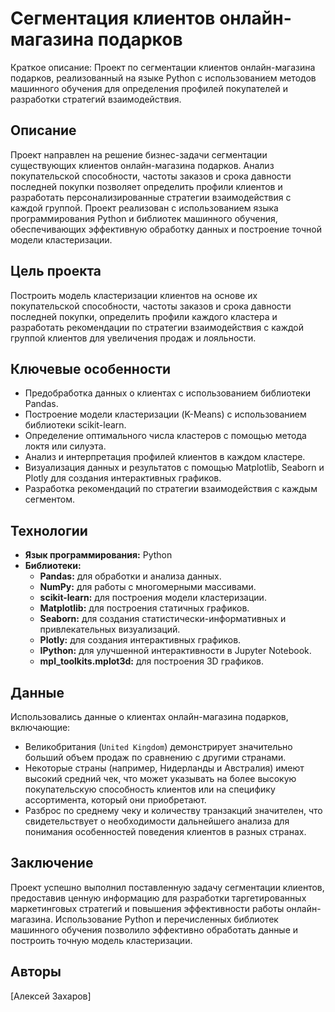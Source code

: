 # Сегментация клиентов онлайн-магазина подарков

Краткое описание: Проект по сегментации клиентов онлайн-магазина подарков, реализованный на языке Python с использованием методов машинного обучения для определения профилей покупателей и разработки стратегий взаимодействия.

## Описание

Проект направлен на решение бизнес-задачи сегментации существующих клиентов онлайн-магазина подарков. Анализ покупательской способности, частоты заказов и срока давности последней покупки позволяет определить профили клиентов и разработать персонализированные стратегии взаимодействия с каждой группой. Проект реализован с использованием языка программирования Python и библиотек машинного обучения, обеспечивающих эффективную обработку данных и построение точной модели кластеризации.

## Цель проекта

Построить модель кластеризации клиентов на основе их покупательской способности, частоты заказов и срока давности последней покупки, определить профили каждого кластера и разработать рекомендации по стратегии взаимодействия с каждой группой клиентов для увеличения продаж и лояльности.

## Ключевые особенности

* Предобработка данных о клиентах с использованием библиотеки Pandas.
* Построение модели кластеризации (K-Means) с использованием библиотеки scikit-learn.
* Определение оптимального числа кластеров с помощью метода локтя или силуэта.
* Анализ и интерпретация профилей клиентов в каждом кластере.
* Визуализация данных и результатов с помощью Matplotlib, Seaborn и Plotly для создания интерактивных графиков.
* Разработка рекомендаций по стратегии взаимодействия с каждым сегментом.

## Технологии

* **Язык программирования:** Python
* **Библиотеки:**
    * **Pandas:** для обработки и анализа данных.
    * **NumPy:** для работы с многомерными массивами.
    * **scikit-learn:** для построения модели кластеризации.
    * **Matplotlib:** для построения статичных графиков.
    * **Seaborn:** для создания статистически-информативных и привлекательных визуализаций.
    * **Plotly:** для создания интерактивных графиков.
    * **IPython:** для улучшенной интерактивности в Jupyter Notebook.
    * **mpl_toolkits.mplot3d:** для построения 3D графиков.


## Данные

Использовались данные о клиентах онлайн-магазина подарков, включающие:

*  Великобритания (`United Kingdom`) демонстрирует значительно больший объем продаж по сравнению с другими странами.
*  Некоторые страны (например, Нидерланды и Австралия) имеют высокий средний чек, что может указывать на более высокую покупательскую способность клиентов или на специфику ассортимента, который они приобретают.
*  Разброс по среднему чеку и количеству транзакций значителен, что свидетельствует о необходимости дальнейшего анализа для понимания особенностей поведения клиентов в разных странах.




## Заключение

Проект успешно выполнил поставленную задачу сегментации клиентов, предоставив ценную информацию для разработки таргетированных маркетинговых стратегий и повышения эффективности работы онлайн-магазина. Использование Python и перечисленных библиотек машинного обучения позволило эффективно обработать данные и построить точную модель кластеризации.


## Авторы

[Алексей Захаров]
